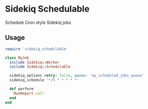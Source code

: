# Sidekiq Schedulable

Schedule Cron style Sidekiq jobs

## Usage

```ruby
require 'sidekiq_schedulable'
```

```ruby
class MyJob
  include Sidekiq::Worker
  include Sidekiq::Schedulable

  sidekiq_options retry: false, queue: 'my_scheduled_jobs_queue'
  sidekiq_schedule '*/5 * * * * *'

  def perform
    RunReport.call
  end
end
```
